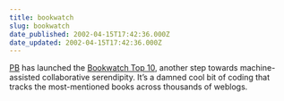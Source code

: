```yaml
---
title: bookwatch
slug: bookwatch
date_published: 2002-04-15T17:42:36.000Z
date_updated: 2002-04-15T17:42:36.000Z
---
```


[PB](http://onfocus.com) has launched the [Bookwatch Top 10](http://www.onfocus.com/bookwatch/), another step towards machine-assisted collaborative serendipity. It’s a damned cool bit of coding that tracks the most-mentioned books across thousands of weblogs.
